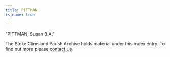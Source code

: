 ```yaml
---
title: PITTMAN
is_name: true

---
```


"PITTMAN, Susan B.A."


The Stoke Climsland Parish Archive holds material under this index entry. To find out more please [contact us](/contact/)
